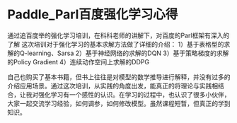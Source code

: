 # Paddle_Parl百度强化学习心得

通过追百度举的强化学习培训，在科科老师的讲解下，对百度的Parl框架有深入的了解
这次培训对于强化学习的基本求解方法做了详细的介绍：
1）基于表格型的求解的Q-learning、Sarsa
2）基于神经网络的求解的DQN
3）基于策略梯度的求解的Policy Gradient
4）连续动作空间上求解的DDPG

自己也购买了基本书籍，但书上往往是对模型的数学推导进行解释，并没有过多的介绍应用场景。通过这次培训，从实践的角度出发，能真正的将理论与实践相结合，让我对强化学习有一个感性的认识。在学习的过程中，也认识了很多小伙伴，大家一起交流学习经验，如何调参，如何修改模型。虽然课程短暂，但真正的学到知识。
